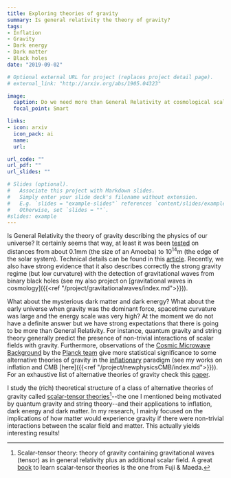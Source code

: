 ```yaml
---
title: Exploring theories of gravity
summary: Is general relativity the theory of gravity?
tags:
- Inflation
- Gravity
- Dark energy
- Dark matter
- Black holes
date: "2019-09-02"

# Optional external URL for project (replaces project detail page).
# external_link: "http://arxiv.org/abs/1905.04323"

image:
  caption: Do we need more than General Relativity at cosmological scales?
  focal_point: Smart

links:
- icon: arxiv
  icon_pack: ai
  name:
  url: 

url_code: ""
url_pdf: ""
url_slides: ""

# Slides (optional).
#   Associate this project with Markdown slides.
#   Simply enter your slide deck's filename without extension.
#   E.g. `slides = "example-slides"` references `content/slides/example-slides.md`.
#   Otherwise, set `slides = ""`.
#slides: example
---
```

Is General Relativity the theory of gravity describing the physics of our universe? It certainly seems that way, at least it was been [tested](https://en.wikipedia.org/wiki/Tests_of_general_relativity) on distances from about $0.1$mm (the size of an Amoeba) to $10^{14}$m (the edge of the solar system). Technical details can be found in this [article](https://arxiv.org/pdf/1403.7377.pdf). Recently, we also have strong evidence that it also describes correctly the strong gravity regime (but low curvature) with the detection of gravitational waves from binary black holes (see my also project on [gravitational waves in cosmology]({{<ref "/project/gravitationalwaves/index.md">}})). 

What about the mysterious dark matter and dark energy? What about the early universe when gravity was the dominant force, spacetime curvature was large and the energy scale was very high? At the moment we do not have a definite answer but we have strong expectations that there is going to be more than General Relativity. For instance, quantum gravity and string theory generally predict the presence of non-trivial interactions of scalar fields with gravity. Furthermore, observations of the [Cosmic Microwave Background](https://en.wikipedia.org/wiki/Cosmic_microwave_background) by the [Planck team](https://arxiv.org/abs/1807.06211) give more statistical significance to some alternative theories of gravity in the [inflationary](https://en.wikipedia.org/wiki/Inflation_(cosmology)) paradigm (see my works on inflation and CMB [here]({{<ref "/project/newphysicsCMB/index.md">}})). For an exhaustive list of alternative theories of gravity check this [paper](https://arxiv.org/pdf/1106.2476.pdf).

I study the (rich) theoretical structure of a class of alternative theories of gravity called [scalar-tensor theories](https://en.wikipedia.org/wiki/Scalar–tensor_theory)[^1]--the one I mentioned being motivated by quantum gravity and string theory--and their applications to inflation, dark energy and dark matter. In my research, I mainly focused on the implications of how matter would experience gravity if there were non-trivial interactions between the scalar field and matter. This actually yields interesting results!


[^1]: Scalar-tensor theory: theory of gravity containing gravitational waves (tensor) as in general relativity plus an additional scalar field. A great [book](http://inspirehep.net/record/618647?ln=en) to learn scalar-tensor theories is the one from Fuji & Maeda.